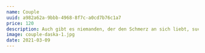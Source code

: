 ```yaml
---
name: Couple
uuid: a982a62a-9bbb-4968-8f7c-a0cd7b76c1a7
price: 120
description: Auch gibt es niemanden, der den Schmerz an sich liebt, sucht oder wünscht, nur, weil er Schmerz ist, es sei denn, es kommt zu zufälligen Umständen, in denen Mühen und Schmerz ihm große Freude bereiten können. Um ein triviales Beispiel zu nehmen, wer von uns unterzieht sich je anstrengender körperlicher Betätigung, außer um Vorteile daraus zu ziehen?
image: couple-daska-1.jpg
date: 2021-03-09
---
```

